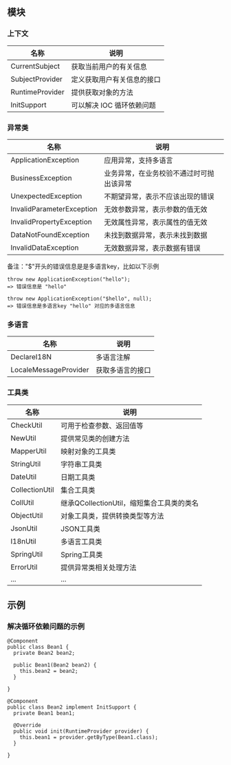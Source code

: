## 模块

### 上下文

| 名称 | 说明 |
| --- | --- |
| CurrentSubject | 获取当前用户的有关信息 |
| SubjectProvider | 定义获取用户有关信息的接口 |
| RuntimeProvider | 提供获取对象的方法 |
| InitSupport | 可以解决 IOC 循环依赖问题 |

### 异常类

| 名称 | 说明 |
| --- | --- |
| ApplicationException | 应用异常，支持多语言 |
| BusinessException | 业务异常，在业务校验不通过时可抛出该异常 |
| UnexpectedException | 不期望异常，表示不应该出现的错误 |
| InvalidParameterException | 无效参数异常，表示参数的值无效 |
| InvalidPropertyException | 无效属性异常，表示属性的值无效 |
| DataNotFoundException | 未找到数据异常，表示未找到数据 |
| InvalidDataException | 无效数据异常，表示数据有错误 |

备注："$"开头的错误信息是是多语言key，比如以下示例

```
throw new ApplicationException("hello");
=> 错误信息是 "hello"

throw new ApplicationException("$hello", null);
=> 错误信息是多语言key "hello" 对应的多语言信息
```

### 多语言

| 名称 | 说明 |
| --- | --- |
| DeclareI18N | 多语言注解 |
| LocaleMessageProvider | 获取多语言的接口 |

### 工具类

| 名称 | 说明 |
| --- | --- |
| CheckUtil | 可用于检查参数、返回值等 |
| NewUtil | 提供常见类的创建方法 |
| MapperUtil | 映射对象的工具类 |
| StringUtil | 字符串工具类 |
| DateUtil | 日期工具类 |
| CollectionUtil | 集合工具类 |
| CollUtil | 继承QCollectionUtil，缩短集合工具类的类名 |
| ObjectUtil | 对象工具类，提供转换类型等方法 |
| JsonUtil | JSON工具类 |
| I18nUtil | 多语言工具类 |
| SpringUtil | Spring工具类 |
| ErrorUtil | 提供异常类相关处理方法 |
| ... | ... |

## 示例

### 解决循环依赖问题的示例

```
@Component
public class Bean1 {
  private Bean2 bean2;
  
  public Bean1(Bean2 bean2) {
    this.bean2 = bean2;
  }
  
}

@Component
public class Bean2 implement InitSupport {
  private Bean1 bean1;
  
  @Override
  public void init(RuntimeProvider provider) {
    this.bean1 = provider.getByType(Bean1.class);
  }
  
}

```
